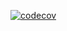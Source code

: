 [![codecov](https://codecov.io/gh/fptiangco/rest-v2-python/branch/main/graph/badge.svg?token=XBB48QQDSM)](https://codecov.io/gh/fptiangco/rest-v2-python)